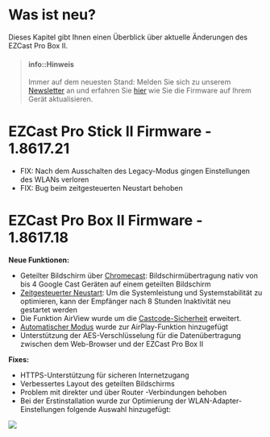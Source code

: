 # Was ist neu?

Dieses Kapitel gibt Ihnen einen Überblick über aktuelle Änderungen des EZCast Pro Box II.

> #### info::Hinweis
>
> Immer auf dem neuesten Stand: Melden Sie sich zu unserem [Newsletter](https://www.stueber.de/newsletter.php) an und erfahren Sie [hier](firmware-upgrade.md) wie Sie die Firmware auf Ihrem Gerät aktualisieren.

# EZCast Pro Stick II Firmware - 1.8617.21

* FIX: Nach dem Ausschalten des Legacy-Modus gingen Einstellungen des WLANs verloren
* FIX: Bug beim zeitgesteuerten Neustart behoben

# EZCast Pro Box II Firmware - 1.8617.18

**Neue Funktionen:**
* Geteilter Bildschirm über [Chromecast](chromecast.md): Bildschirmübertragung nativ von bis 4 Google Cast Geräten auf einem geteilten Bildschirm
* [Zeitgesteuerter Neustart](adv.settings.md#timedrestart): Um die Systemleistung und Systemstabilität zu optimieren, kann der Empfänger nach 8 Stunden Inaktivität neu gestartet werden
* Die Funktion AirView wurde um die [Castcode-Sicherheit](adv.settings.md#Castcode-Kontrolle) erweitert.
* [Automatischer Modus](adv.settings.md#AirPlayMode) wurde zur AirPlay-Funktion hinzugefügt
* Unterstützung der AES-Verschlüsselung für die Datenübertragung zwischen dem Web-Browser und der EZCast Pro Box II

**Fixes:**
* HTTPS-Unterstützung für sicheren Internetzugang
* Verbessertes Layout des geteilten Bildschirms
* Problem mit direkter und über Router -Verbindungen behoben
* Bei der Erstinstallation wurde zur Optimierung der WLAN-Adapter-Einstellungen folgende Auswahl hinzugefügt:

![](/images/wifi.land.selection.png)